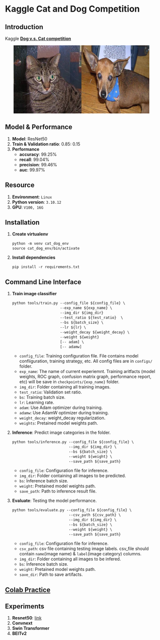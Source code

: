 # Kaggle Cat and Dog Competition

## Introduction
Kaggle **[Dog v.s. Cat competition](https://www.kaggle.com/competitions/dogs-vs-cats/data)**

<center class="third">
    <img src=./assets/cat.1.jpg height="224" width="224"/><img src=./assets/dog.12486.jpg height="224" width="224"/>
</center>

## Model & Performance
1. **Model**: ResNet50
2. **Train & Validation ratio**: 0.85: 0.15
3. **Performance**
   + **accuracy**: 99.25%
   + **recall**: 99.04%
   + **precision**: 99.46%
   + **auc**: 99.97%


## Resource
1. **Environment**: `Linux`
2. **Python version**: `3.10.12`
3. **GPU**: `V100, 16G`

## Installation
1. **Create virtualenv**
   ```
   python -m venv cat_dog_env
   source cat_dog_env/bin/activate
   ```
2. **Install dependencies**
   ```
   pip install -r requirements.txt
   ```

## Command Line Interface
1. **Train image classifier**
    ```
    python tools/train.py --config_file ${config_file} \
                          --exp_name ${exp_name} \
                          --img_dir ${img_dir} 
                          --test_ratio ${test_ratio}  \
                          --bs ${batch_size} \
                          --lr ${lr} \
                          --weight_decay ${weight_decay} \ 
                          --weight ${weight}
                          [-- adam] \ 
                          [-- adamw]
    ```
    + `config_file`: Training configuration file. File contains model confiiguration, training strategy, etc. All config files are in `configs/` folder.
    + `exp_name`: The name of current experiemnt. Training aritfacts (model weights, ROC graph, confusion matrix graph, performance report, etc) will be save in `checkpoints/{exp_name}` folder.  
    + `img_dir`: Folder containing all training images.
    + `test_ratio`: Validation set ratio.
    + `bs`: Training batch size.
    + `lr`: Learning rate.
    + `adam`: Use Adam optimizer during training.
    + `adamw`: Use AdamW optimizer during training.
    + `weight_decay`: weight_decay regularization.
    + `weights`: Pretained model weights path.

2. **Inference**: Predict image categories in the folder.
    ```
    python tools/inference.py --config_file ${config_file} \
                              --img_dir ${img_dir} \
                              --bs ${batch_size} \ 
                              --weight ${weight} \
                              --save_path ${save_path}
    ```
    + `config_file`: Configuration file for inference.
    + `img_dir`: Folder containing all images to be predicted.
    + `bs`: Inference batch size.
    + `weight`: Pretained model weights path.
    + `save_path`: Path to inference result file.

3. **Evaluate**: Testing the model performance.
    ```
    python tools/evaluate.py --config_file ${config_file} \
                              --csv_path ${csv_path} \ 
                              --img_dir ${img_dir} \
                              --bs ${batch_size} \ 
                              --weight ${weight} \
                              --save_path ${save_path}
    ```
    + `config_file`: Configuration file for inference.
    + `csv_path`: csv file containing testing image labels. csv_file should contain `name`(image name) & `label`(image category) columns. 
    + `img_dir`: Folder containing all images to be infered.
    + `bs`: Inference batch size.
    + `weight`: Pretained model weights path.
    + `save_dir`: Path to save artifacts.


## [Colab Practice](https://colab.research.google.com/drive/1nWa3I6uud9Q4J_1d0LpnZxQOnUS9_5HG#scrollTo=9qGRZfH90CMH)


## Experiments
1. **Resnet50**: [link](https://docs.google.com/spreadsheets/d/1nFmdwaXl-1kzUbiPxeQWq0g_ViuQKyZyYLHG2sNF2Tk/edit?usp=sharing)
2. **Convnext**
3. **Swin Transformer**
4. **BEITv2**